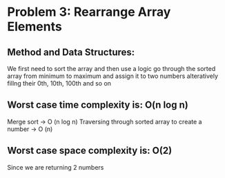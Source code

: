 # Problem 3: Rearrange Array Elements

## Method and Data Structures:
We first need to sort the array and then use a logic go through the sorted array from minimum to maximum and assign it to two numbers alteratively fillng
their 0th, 10th, 100th and so on

## Worst case time complexity is: <b> O(n log n) </b>
Merge sort -> O (n log n)
Traversing through sorted array to create a number -> O (n)

## Worst case space complexity is: <b> O(2) </b>
Since we are returning 2 numbers
